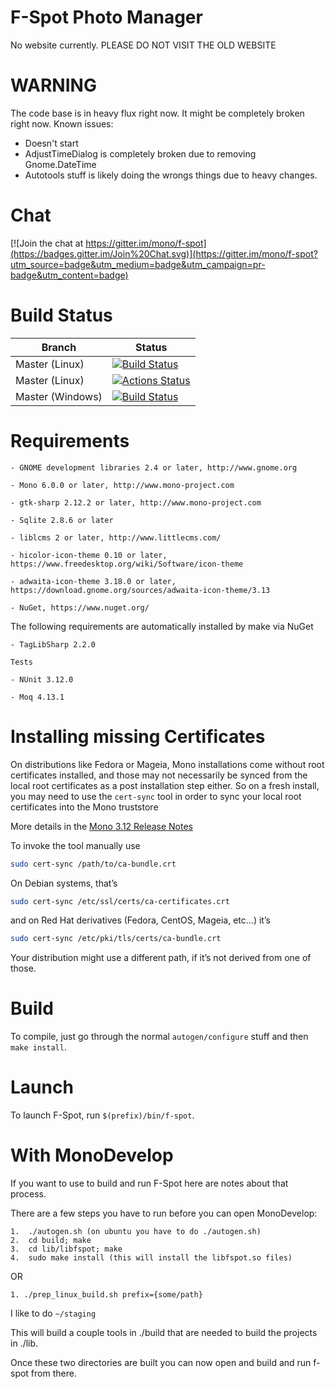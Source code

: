 # F-Spot Photo Manager
No website currently. PLEASE DO NOT VISIT THE OLD WEBSITE

# WARNING
The code base is in heavy flux right now. It might be completely broken right now.
Known issues:
* Doesn't start
* AdjustTimeDialog is completely broken due to removing Gnome.DateTime
* Autotools stuff is likely doing the wrongs things due to heavy changes.

# Chat
[![Join the chat at https://gitter.im/mono/f-spot](https://badges.gitter.im/Join%20Chat.svg)](https://gitter.im/mono/f-spot?utm_source=badge&utm_medium=badge&utm_campaign=pr-badge&utm_content=badge)

# Build Status

| Branch | Status |
|--------|--------|
| Master (Linux) |[![Build Status](https://travis-ci.org/f-spot/f-spot.svg?branch=master)](https://travis-ci.org/f-spot/f-spot)|
| Master (Linux) |[![Actions Status](https://github.com/f-spot/f-spot/workflows/Ubuntu/badge.svg)](https://github.com/f-spot/f-spot/actions) |
| Master (Windows) | [![Build Status](https://dev.azure.com/decriptor-oss/f-spot/_apis/build/status/Windows?branchName=master)](https://dev.azure.com/decriptor-oss/f-spot/_build/latest?definitionId=3&branchName=master) |


# Requirements

	- GNOME development libraries 2.4 or later, http://www.gnome.org

	- Mono 6.0.0 or later, http://www.mono-project.com

	- gtk-sharp 2.12.2 or later, http://www.mono-project.com

	- Sqlite 2.8.6 or later

	- liblcms 2 or later, http://www.littlecms.com/

	- hicolor-icon-theme 0.10 or later, https://www.freedesktop.org/wiki/Software/icon-theme

	- adwaita-icon-theme 3.18.0 or later, https://download.gnome.org/sources/adwaita-icon-theme/3.13

	- NuGet, https://www.nuget.org/

The following requirements are automatically installed by make via
NuGet

	- TagLibSharp 2.2.0

	Tests

	- NUnit 3.12.0

	- Moq 4.13.1

# Installing missing Certificates

On distributions like Fedora or Mageia, Mono installations come without root certificates installed, and those may not necessarily be synced from the local root certificates as a post installation step either.
So on a fresh install, you may need to use the `cert-sync` tool in order to sync your local root certificates into the Mono truststore

More details in the [Mono 3.12 Release Notes](http://www.mono-project.com/docs/about-mono/releases/3.12.0/#cert-sync)

To invoke the tool manually use

```bash
sudo cert-sync /path/to/ca-bundle.crt
```

On Debian systems, that’s

```bash
sudo cert-sync /etc/ssl/certs/ca-certificates.crt
```

and on Red Hat derivatives (Fedora, CentOS, Mageia, etc...) it’s

```bash
sudo cert-sync /etc/pki/tls/certs/ca-bundle.crt
```

Your distribution might use a different path, if it’s not derived from one of those.

# Build

To compile, just go through the normal `autogen/configure` stuff and
then `make install`.

# Launch

To launch F-Spot, run `$(prefix)/bin/f-spot`.

# With MonoDevelop

If you want to use <IDE> to build and run F-Spot here are notes about that process.

There are a few steps you have to run before you can open MonoDevelop:

	1.  ./autogen.sh (on ubuntu you have to do ./autogen.sh)
	2.  cd build; make
	3.  cd lib/libfspot; make
	4.  sudo make install (this will install the libfspot.so files)

OR

	1. ./prep_linux_build.sh prefix={some/path}

I like to do `~/staging`

This will build a couple tools in ./build that are needed to build the projects in ./lib.

Once these two directories are built you can now open <IDE> and build and run f-spot from there.
